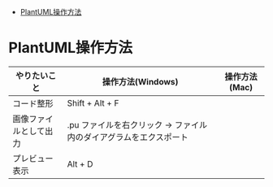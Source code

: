 <!-- TOC START min:1 max:3 link:true asterisk:false update:true -->
- [PlantUML操作方法](#plantuml操作方法)
<!-- TOC END -->


# PlantUML操作方法

やりたいこと           | 操作方法(Windows)                                                  | 操作方法(Mac)
-----------------------|--------------------------------------------------------------------|--------------
コード整形             | Shift + Alt + F                                                    |
画像ファイルとして出力 | .pu ファイルを右クリック -> ファイル内のダイアグラムをエクスポート |
プレビュー表示         | Alt + D                                                            |
